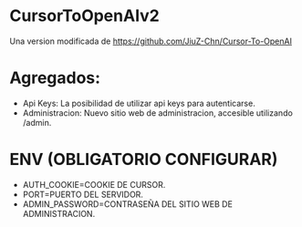# CursorToOpenAIv2
Una version modificada de https://github.com/JiuZ-Chn/Cursor-To-OpenAI

# Agregados:
- Api Keys: La posibilidad de utilizar api keys para autenticarse.
- Administracion: Nuevo sitio web de administracion, accesible utilizando /admin.

# ENV (OBLIGATORIO CONFIGURAR)
- AUTH_COOKIE=COOKIE DE CURSOR.
- PORT=PUERTO DEL SERVIDOR.
- ADMIN_PASSWORD=CONTRASEÑA DEL SITIO WEB DE ADMINISTRACION.

